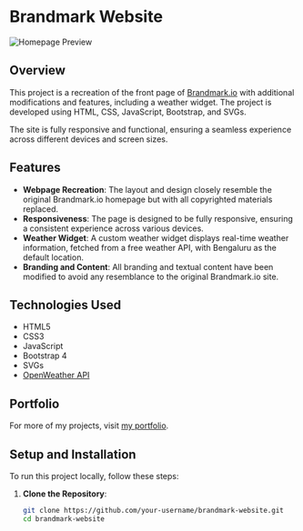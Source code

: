 # Brandmark Website

![Homepage Preview](path/image/homepage-image.png)

## Overview

This project is a recreation of the front page of [Brandmark.io](https://brandmark.io/) with additional modifications and features, including a weather widget. The project is developed using HTML, CSS, JavaScript, Bootstrap, and SVGs.

The site is fully responsive and functional, ensuring a seamless experience across different devices and screen sizes.

## Features

- **Webpage Recreation**: The layout and design closely resemble the original Brandmark.io homepage but with all copyrighted materials replaced.
- **Responsiveness**: The page is designed to be fully responsive, ensuring a consistent experience across various devices.
- **Weather Widget**: A custom weather widget displays real-time weather information, fetched from a free weather API, with Bengaluru as the default location.
- **Branding and Content**: All branding and textual content have been modified to avoid any resemblance to the original Brandmark.io site.

## Technologies Used

- HTML5
- CSS3
- JavaScript
- Bootstrap 4
- SVGs
- [OpenWeather API](https://brandlogomaker.netlify.app/)

## Portfolio

For more of my projects, visit [my portfolio](https://brandlogomaker.netlify.app/).

## Setup and Installation

To run this project locally, follow these steps:

1. **Clone the Repository**:
   ```bash
   git clone https://github.com/your-username/brandmark-website.git
   cd brandmark-website
